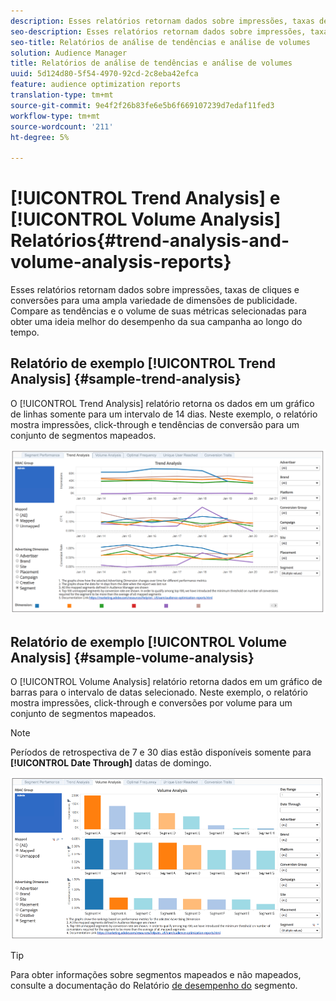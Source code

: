 ```yaml
---
description: Esses relatórios retornam dados sobre impressões, taxas de cliques e conversões para uma ampla variedade de dimensões de publicidade. Compare as tendências e o volume de suas métricas selecionadas para obter uma ideia melhor do desempenho da sua campanha ao longo do tempo.
seo-description: Esses relatórios retornam dados sobre impressões, taxas de cliques e conversões para uma ampla variedade de dimensões de publicidade. Compare as tendências e o volume de suas métricas selecionadas para obter uma ideia melhor do desempenho da sua campanha ao longo do tempo.
seo-title: Relatórios de análise de tendências e análise de volumes
solution: Audience Manager
title: Relatórios de análise de tendências e análise de volumes
uuid: 5d124d80-5f54-4970-92cd-2c8eba42efca
feature: audience optimization reports
translation-type: tm+mt
source-git-commit: 9e4f2f26b83fe6e5b6f669107239d7edaf11fed3
workflow-type: tm+mt
source-wordcount: '211'
ht-degree: 5%

---
```



# [!UICONTROL Trend Analysis] e [!UICONTROL Volume Analysis] Relatórios{#trend-analysis-and-volume-analysis-reports}

Esses relatórios retornam dados sobre impressões, taxas de cliques e conversões para uma ampla variedade de dimensões de publicidade. Compare as tendências e o volume de suas métricas selecionadas para obter uma ideia melhor do desempenho da sua campanha ao longo do tempo.

## Relatório de exemplo [!UICONTROL Trend Analysis] {#sample-trend-analysis}

O [!UICONTROL Trend Analysis] relatório retorna os dados em um gráfico de linhas somente para um intervalo de 14 dias. Neste exemplo, o relatório mostra impressões, click-through e tendências de conversão para um conjunto de segmentos mapeados.

![](assets/trend-analysis.png)

## Relatório de exemplo [!UICONTROL Volume Analysis] {#sample-volume-analysis}

O [!UICONTROL Volume Analysis] relatório retorna dados em um gráfico de barras para o intervalo de datas selecionado. Neste exemplo, o relatório mostra impressões, click-through e conversões por volume para um conjunto de segmentos mapeados.

>[!NOTE]
>
>Períodos de retrospectiva de 7 e 30 dias estão disponíveis somente para **[!UICONTROL Date Through]** datas de domingo.

![](assets/volume-analysis.png)

>[!TIP]
>
>Para obter informações sobre segmentos mapeados e não mapeados, consulte a documentação do Relatório [de desempenho do](../../../reporting/audience-optimization-reports/aor-advertisers/segment-performance.md) segmento.

